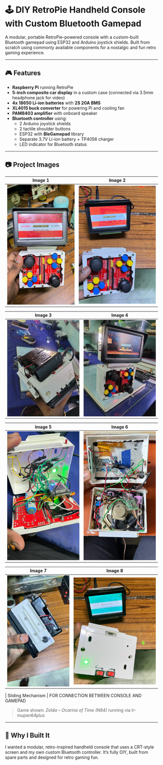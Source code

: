 # 🕹️ DIY RetroPie Handheld Console with Custom Bluetooth Gamepad

A modular, portable RetroPie-powered console with a custom-built Bluetooth gamepad using ESP32 and Arduino joystick shields. Built from scratch using commonly available components for a nostalgic and fun retro gaming experience.

---

## 🎮 Features

- **Raspberry Pi** running RetroPie
- **5-inch composite car display** in a custom case (connected via 3.5mm headphone jack for video)
- **4x 18650 Li-ion batteries** with **2S 20A BMS**
- **XL4015 buck converter** for powering Pi and cooling fan
- **PAM8403 amplifier** with onboard speaker
- **Bluetooth controller** using:
  - 2 Arduino joystick shields
  - 2 tactile shoulder buttons
  - ESP32 with **BleGamepad** library
  - Separate 3.7V Li-ion battery + TP4056 charger
  - LED indicator for Bluetooth status

---

## 📷 Project Images

| Image 1 | Image 2 |
|---------|---------|
| ![Image 1](image1.jpg) | ![Image 2](image2.jpg) |

| Image 3 | Image 4 |
|---------|---------|
| ![Image 3](image3.jpg) | ![Image 4](image4.jpg) |

| Image 5 | Image 6 |
|---------|---------|
| ![Image 5](image5.jpg) | ![Image 6](image6.jpg) |

| Image 7 | Image 8 |
|---------|---------|
| ![Image 7](image7.jpg) | ![Image 8](image8.jpg) |

| Sliding Mechanism |
FOR CONNECTION BETWEEN CONSOLE AND GAMEPAD


> Game shown: *Zelda – Ocarina of Time (N64)* running via lr-mupen64plus

---

## 🧠 Why I Built It

I wanted a modular, retro-inspired handheld console that uses a CRT-style screen and my own custom Bluetooth controller. It’s fully DIY, built from spare parts and designed for retro gaming fun.



